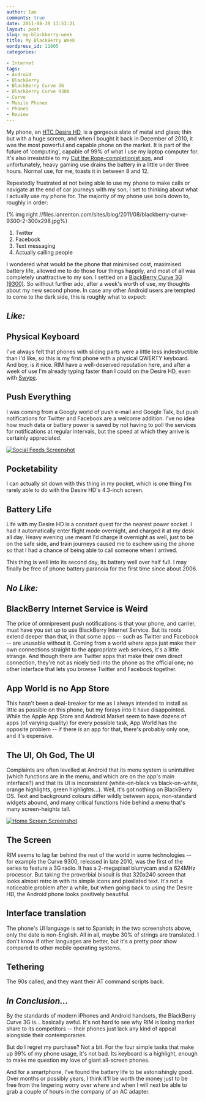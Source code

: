 ```yaml
---
author: Ian
comments: true
date: 2011-08-30 11:53:21
layout: post
slug: my-blackberry-week
title: My BlackBerry Week
wordpress_id: 11805
categories:

- Internet
tags:
- Android
- BlackBerry
- BlackBerry Curve 3G
- BlackBerry Curve 9300
- Curve
- Mobile Phones
- Phones
- Review
---
```


My phone, an [HTC Desire HD](http://www.htc.com/www/smartphones/htc-desire-hd/), is a gorgeous slate of metal and glass; thin but with a huge screen, and when I bought it back in December of 2010, it was the most powerful and capable phone on the market. It is part of the future of 'computing', capable of 99% of what I use my laptop computer for. It's also irresistible to my [Cut the Rope-completionist son](http://twitpic.com/6cr9gz), and unfortunately, heavy gaming use drains the battery in a little under three hours. Normal use, for me, toasts it in between 8 and 12.

Repeatedly frustrated at not being able to use my phone to make calls or navigate at the end of car journeys with my son, I set to thinking about what I actually use my phone for. The majority of my phone use boils down to, roughly in order:

{% img right //files.ianrenton.com/sites/blog/2011/08/blackberry-curve-9300-2-300x298.jpg%}

  1. Twitter
  2. Facebook
  3. Text messaging
  4. Actually calling people

I wondered what would be the phone that minimised cost, maximised battery life, allowed me to do those four things happily, and most of all was completely unattractive to my son.  I settled on a [BlackBerry Curve 3G (9300)](http://uk.blackberry.com/devices/blackberrycurve3G/).  So without further ado, after a week's worth of use, my thoughts about my new second phone. In case any other Android users are tempted to come to the dark side, this is roughly what to expect:

## _Like:_

## Physical Keyboard

I've always felt that phones with sliding parts were a little less indestructible than I'd like, so this is my first phone with a physical QWERTY keyboard. And boy, is it nice. RIM have a well-deserved reputation here, and after a week of use I'm already typing faster than I could on the Desire HD, even with [Swype](http://swypeinc.com/).

## Push Everything

I was coming from a Googly world of push e-mail and Google Talk, but push notifications for Twitter and Facebook are a welcome addition. I've no idea how much data or battery power is saved by not having to poll the services for notifications at regular intervals, but the speed at which they arrive is certainly appreciated.

[![Social Feeds Screenshot](https://files.ianrenton.com/sites/blog/2011/08/JiffyScreenShotFree-08-29-2011_22-13-55.png)](https://files.ianrenton.com/sites/blog/2011/08/JiffyScreenShotFree-08-29-2011_22-13-55.png)

## Pocketability

I can actually sit down with this thing in my pocket, which is one thing I'm rarely able to do with the Desire HD's 4.3-inch screen.

## Battery Life

Life with my Desire HD is a constant quest for the nearest power socket. I had it automatically enter flight mode overnight, and charged it at my desk all day. Heavy evening use meant I'd charge it overnight as well, just to be on the safe side, and train journeys caused me to eschew using the phone so that I had a chance of being able to call someone when I arrived.

This thing is well into its second day, its battery well over half full. I may finally be free of phone battery paranoia for the first time since about 2006.

## _No Like:_

## BlackBerry Internet Service is Weird

The price of omnipresent push notifications is that your phone, and carrier, must have you set up to use BlackBerry Internet Service. But its roots extend deeper than that, in that some apps -- such as Twitter and Facebook -- are unusable without it. Coming from a world where apps just make their own connections straight to the appropriate web services, it's a little strange. And though there are Twitter apps that make their own direct connection, they're not as nicely tied into the phone as the official one; no other interface that lets you browse Twitter and Facebook together.

## App World is no App Store

This hasn't been a deal-breaker for me as I always intended to install as little as possible on this phone, but my forays into it have disappointed. While the Apple App Store and Android Market seem to have dozens of apps (of varying quality) for every possible task, App World has the opposite problem -- if there _is_ an app for that, there's probably only one, and it's expensive.

## The UI, Oh God, The UI

Complaints are often levelled at Android that its menu system is unintuitive (which functions are in the menu, and which are on the app's main interface?) and that its UI is inconsistent (white-on-black vs black-on-white, orange highlights, green highlights...).  Well, it's got nothing on BlackBerry OS. Text and background colours differ wildly between apps, non-standard widgets abound, and many critical functions hide behind a menu that's many screen-heights tall.

[![Home Screen Screenshot](https://files.ianrenton.com/sites/blog/2011/08/JiffyScreenShotFree-08-29-2011_22-11-35.png)](https://files.ianrenton.com/sites/blog/2011/08/JiffyScreenShotFree-08-29-2011_22-11-35.png)

## The Screen

RIM seems to lag far behind the rest of the world in some technologies -- for example the Curve 9300, released in late 2010, was the first of the series to feature a 3G radio. It has a 2-megapixel blurrycam and a 624MHz processor. But taking the proverbial biscuit is that 320x240 screen that looks almost retro in with its simple icons and pixellated text.  It's not a noticeable problem after a while, but when going back to using the Desire HD, the Android phone looks positively beautiful.

## Interface translation

The phone's UI language is set to Spanish; in the two screenshots above, only the date is non-English. All in all, maybe 30% of strings are translated. I don't know if other languages are better, but it's a pretty poor show compared to other mobile operating systems.

## Tethering

The 90s called, and they want their AT command scripts back.

## _In Conclusion..._

By the standards of modern iPhones and Android handsets, the BlackBerry Curve 3G is... basically awful. It's not hard to see why RIM is losing market share to its competitors -- their phones just lack any kind of appeal alongside their contemporaries.

But do I regret my purchase? Not a bit.  For the four simple tasks that make up 99% of my phone usage, it's not bad. Its keyboard is a highlight, enough to make me question my love of giant all-screen phones.

And for a smartphone, I've found the battery life to be astonishingly good. Over months or possibly years, I think it'll be worth the money just to be free from the lingering worry over where and when I will next be able to grab a couple of hours in the company of an AC adapter.
